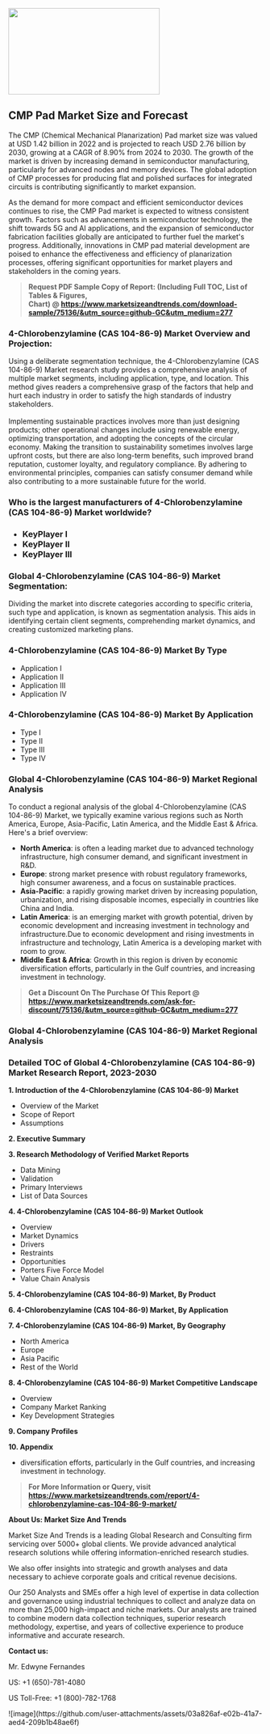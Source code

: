 <p><img class="alignnone size-medium wp-image-20088" src="https://ffe5etoiles.com/wp-content/uploads/2024/12/MST1-300x171.png" alt="" width="300" height="171" /></p><h2>CMP Pad Market Size and Forecast</h2><p>The CMP (Chemical Mechanical Planarization) Pad market size was valued at USD 1.42 billion in 2022 and is projected to reach USD 2.76 billion by 2030, growing at a CAGR of 8.90% from 2024 to 2030. The growth of the market is driven by increasing demand in semiconductor manufacturing, particularly for advanced nodes and memory devices. The global adoption of CMP processes for producing flat and polished surfaces for integrated circuits is contributing significantly to market expansion.</p><p>As the demand for more compact and efficient semiconductor devices continues to rise, the CMP Pad market is expected to witness consistent growth. Factors such as advancements in semiconductor technology, the shift towards 5G and AI applications, and the expansion of semiconductor fabrication facilities globally are anticipated to further fuel the market's progress. Additionally, innovations in CMP pad material development are poised to enhance the effectiveness and efficiency of planarization processes, offering significant opportunities for market players and stakeholders in the coming years.</p></p><blockquote id="" class=""><strong>Request PDF Sample Copy of Report: (Including Full TOC, List of Tables &amp; Figures, Chart)&nbsp;@&nbsp;<strong><a href="https://www.marketsizeandtrends.com/download-sample/75136/&utm_source=github-GC&utm_medium=277" target="_blank">https://www.marketsizeandtrends.com/download-sample/75136/&utm_source=github-GC&utm_medium=277</a></strong></strong></blockquote><h3 id="" class="">4-Chlorobenzylamine (CAS 104-86-9) Market&nbsp;Overview and Projection:</h3><p id="" class="">Using a deliberate segmentation technique, the 4-Chlorobenzylamine (CAS 104-86-9) Market research study provides a comprehensive analysis of multiple market segments, including application, type, and location. This method gives readers a comprehensive grasp of the factors that help and hurt each industry in order to satisfy the high standards of industry stakeholders. <br /> <br />Implementing sustainable practices involves more than just designing products; other operational changes include using renewable energy, optimizing transportation, and adopting the concepts of the circular economy. Making the transition to sustainability sometimes involves large upfront costs, but there are also long-term benefits, such improved brand reputation, customer loyalty, and regulatory compliance. By adhering to environmental principles, companies can satisfy consumer demand while also contributing to a more sustainable future for the world.</p><h3 id="" class="">Who is the largest manufacturers of&nbsp;4-Chlorobenzylamine (CAS 104-86-9) Market worldwide?</h3><h3 class=""><p><ul><li>KeyPlayer I </li><li> KeyPlayer II </li><li> KeyPlayer III</li></ul></p></h3><h3 id="" class="">Global&nbsp;4-Chlorobenzylamine (CAS 104-86-9) Market Segmentation:</h3><p id="" class="">Dividing the market into discrete categories according to specific criteria, such type and application, is known as segmentation analysis. This aids in identifying certain client segments, comprehending market dynamics, and creating customized marketing plans.</p><h3 id="" class="">4-Chlorobenzylamine (CAS 104-86-9) Market&nbsp;By Type</h3><p><p><ul><li>Application I</li><li> Application II</li><li> Application III</li><li> Application IV</p></li></ul></p></p><h3 id="" class="">4-Chlorobenzylamine (CAS 104-86-9) Market&nbsp;By Application</h3><p class=""><p><ul><li>Type I</li><li> Type II</li><li> Type III</li><li> Type IV</li></ul></p></p><h3 id="" class="">Global 4-Chlorobenzylamine (CAS 104-86-9) Market Regional Analysis</h3><p id="" class="">To conduct a regional analysis of the global 4-Chlorobenzylamine (CAS 104-86-9) Market, we typically examine various regions such as North America, Europe, Asia-Pacific, Latin America, and the Middle East &amp; Africa. Here's a brief overview:</p><ul><li><strong>North America</strong>: is often a leading market due to advanced technology infrastructure, high consumer demand, and significant investment in R&amp;D.</li><li><strong>Europe</strong>: strong market presence with robust regulatory frameworks, high consumer awareness, and a focus on sustainable practices.</li><li><strong>Asia-Pacific</strong>: a rapidly growing market driven by increasing population, urbanization, and rising disposable incomes, especially in countries like China and India.</li><li><strong>Latin America</strong>: is an emerging market with growth potential, driven by economic development and increasing investment in technology and infrastructure.Due to economic development and rising investments in infrastructure and technology, Latin America is a developing market with room to grow.</li><li><strong>Middle East &amp; Africa</strong>: Growth in this region is driven by economic diversification efforts, particularly in the Gulf countries, and increasing investment in technology.</li></ul><blockquote id="" class=""><strong>Get a Discount On The Purchase Of This Report @ <strong><a href="https://www.marketsizeandtrends.com/ask-for-discount/75136/&utm_source=github-GC&utm_medium=277" target="_blank">https://www.marketsizeandtrends.com/ask-for-discount/75136/&utm_source=github-GC&utm_medium=277</a></strong></strong></blockquote><h3 id="" class="">Global 4-Chlorobenzylamine (CAS 104-86-9) Market Regional Analysis</h3><h3 id="" class="">Detailed TOC of Global 4-Chlorobenzylamine (CAS 104-86-9) Market Research Report, 2023-2030</h3><p id="" class=""><strong>1. Introduction of the 4-Chlorobenzylamine (CAS 104-86-9) Market</strong></p><ul><li>Overview of the Market</li><li>Scope of Report</li><li>Assumptions</li></ul><p id="" class=""><strong>2. Executive Summary</strong></p><p id="" class=""><strong>3. Research Methodology of Verified Market Reports</strong></p><ul><li>Data Mining</li><li>Validation</li><li>Primary Interviews</li><li>List of Data Sources</li></ul><p id="" class=""><strong>4. 4-Chlorobenzylamine (CAS 104-86-9) Market Outlook</strong></p><ul><li>Overview</li><li>Market Dynamics</li><li>Drivers</li><li>Restraints</li><li>Opportunities</li><li>Porters Five Force Model</li><li>Value Chain Analysis</li></ul><p id="" class=""><strong>5. 4-Chlorobenzylamine (CAS 104-86-9) Market, By Product</strong></p><p id="" class=""><strong>6. 4-Chlorobenzylamine (CAS 104-86-9) Market, By Application</strong></p><p id="" class=""><strong>7. 4-Chlorobenzylamine (CAS 104-86-9) Market, By Geography</strong></p><ul><li>North America</li><li>Europe</li><li>Asia Pacific</li><li>Rest of the World</li></ul><p id="" class=""><strong>8. 4-Chlorobenzylamine (CAS 104-86-9) Market Competitive Landscape</strong></p><ul><li>Overview</li><li>Company Market Ranking</li><li>Key Development Strategies</li></ul><p id="" class=""><strong>9. Company Profiles</strong></p><p id="" class=""><strong>10. Appendix</strong></p><ul><li>diversification efforts, particularly in the Gulf countries, and increasing investment in technology.</li></ul><blockquote id="" class=""><strong>For More Information or Query, visit <strong><strong><a href="https://www.marketsizeandtrends.com/report/4-chlorobenzylamine-cas-104-86-9-market/" target="_blank">https://www.marketsizeandtrends.com/report/4-chlorobenzylamine-cas-104-86-9-market/</a></strong></strong></strong></blockquote><p id="" class=""><strong>About Us: Market Size And Trends</strong></p><p id="" class="">Market Size And Trends is a leading Global Research and Consulting firm servicing over 5000+ global clients. We provide advanced analytical research solutions while offering information-enriched research studies.</p><p id="" class="">We also offer insights into strategic and growth analyses and data necessary to achieve corporate goals and critical revenue decisions.</p><p id="" class="">Our 250 Analysts and SMEs offer a high level of expertise in data collection and governance using industrial techniques to collect and analyze data on more than 25,000 high-impact and niche markets. Our analysts are trained to combine modern data collection techniques, superior research methodology, expertise, and years of collective experience to produce informative and accurate research.</p><p id="" class=""><strong>Contact us:</strong></p><p id="" class="">Mr. Edwyne Fernandes</p><p id="" class="">US: +1 (650)-781-4080</p><p id="" class="">US Toll-Free: +1 (800)-782-1768</p>
![image](https://github.com/user-attachments/assets/03a826af-e02b-41a7-aed4-209b1b48ae6f)
